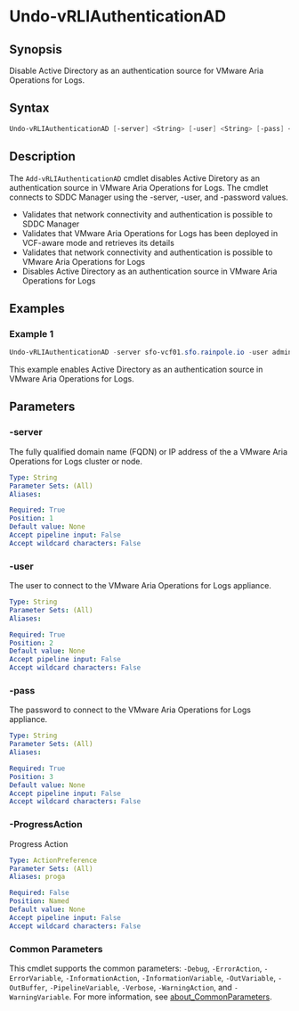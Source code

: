 # Undo-vRLIAuthenticationAD

## Synopsis

Disable Active Directory as an authentication source for VMware Aria Operations for Logs.

## Syntax

```powershell
Undo-vRLIAuthenticationAD [-server] <String> [-user] <String> [-pass] <String> [-ProgressAction <ActionPreference>] [<CommonParameters>]
```

## Description

The `Add-vRLIAuthenticationAD` cmdlet disables Active Diretory as an authentication source in VMware Aria Operations for Logs.
The cmdlet connects to SDDC Manager using the -server, -user, and -password values.

- Validates that network connectivity and authentication is possible to SDDC Manager
- Validates that VMware Aria Operations for Logs has been deployed in VCF-aware mode and retrieves its details
- Validates that network connectivity and authentication is possible to VMware Aria Operations for Logs
- Disables Active Directory as an authentication source in VMware Aria Operations for Logs

## Examples

### Example 1

```powershell
Undo-vRLIAuthenticationAD -server sfo-vcf01.sfo.rainpole.io -user administrator@vsphere.local -pass VMw@re1! -domain sfo.rainpole.io
```

This example enables Active Directory as an authentication source in VMware Aria Operations for Logs.

## Parameters

### -server

The fully qualified domain name (FQDN) or IP address of the a VMware Aria Operations for Logs cluster or node.

```yaml
Type: String
Parameter Sets: (All)
Aliases:

Required: True
Position: 1
Default value: None
Accept pipeline input: False
Accept wildcard characters: False
```

### -user

The user to connect to the VMware Aria Operations for Logs appliance.

```yaml
Type: String
Parameter Sets: (All)
Aliases:

Required: True
Position: 2
Default value: None
Accept pipeline input: False
Accept wildcard characters: False
```

### -pass

The password to connect to the VMware Aria Operations for Logs appliance.

```yaml
Type: String
Parameter Sets: (All)
Aliases:

Required: True
Position: 3
Default value: None
Accept pipeline input: False
Accept wildcard characters: False
```

### -ProgressAction

Progress Action

```yaml
Type: ActionPreference
Parameter Sets: (All)
Aliases: proga

Required: False
Position: Named
Default value: None
Accept pipeline input: False
Accept wildcard characters: False
```

### Common Parameters

This cmdlet supports the common parameters: `-Debug`, `-ErrorAction`, `-ErrorVariable`, `-InformationAction`, `-InformationVariable`, `-OutVariable`, `-OutBuffer`, `-PipelineVariable`, `-Verbose`, `-WarningAction`, and `-WarningVariable`. For more information, see [about_CommonParameters](http://go.microsoft.com/fwlink/?LinkID=113216).
